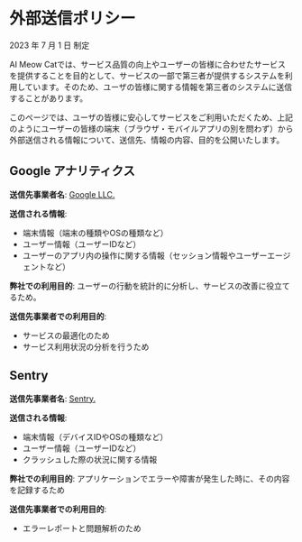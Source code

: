 # 外部送信ポリシー

2023 年 7 月 1 日 制定

AI Meow Catでは、サービス品質の向上やユーザーの皆様に合わせたサービスを提供することを目的として、サービスの一部で第三者が提供するシステムを利用しています。そのため、ユーザの皆様に関する情報を第三者のシステムに送信することがあります。

このページでは、ユーザの皆様に安心してサービスをご利用いただくため、上記のようにユーザーの皆様の端末（ブラウザ・モバイルアプリの別を問わず）から外部送信される情報について、送信先、情報の内容、目的を公開いたします。

## Google アナリティクス

**送信先事業者名**: [Google LLC.](https://about.google/intl/ALL_jp/)

**送信される情報**:

- 端末情報（端末の種類やOSの種類など）
- ユーザー情報（ユーザーIDなど）
- ユーザーのアプリ内の操作に関する情報（セッション情報やユーザーエージェントなど）

**弊社での利用目的**: ユーザーの行動を統計的に分析し、サービスの改善に役立てるため。

**送信先事業者での利用目的**:

- サービスの最適化のため
- サービス利用状況の分析を行うため

## Sentry

**送信先事業者名**: [Sentry.](https://sentry.io/about/)

**送信される情報**:

- 端末情報（デバイスIDやOSの種類など）
- ユーザー情報（ユーザーIDなど）
- クラッシュした際の状況に関する情報

**弊社での利用目的**: アプリケーションでエラーや障害が発生した時に、その内容を記録するため

**送信先事業者での利用目的**:

- エラーレポートと問題解析のため
